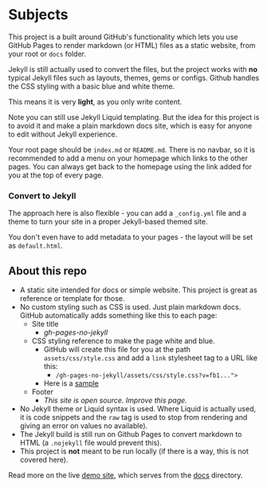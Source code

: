 # **Subjects**

This project is a built around GitHub's functionality which lets you use GitHub Pages to render markdown (or HTML) files as a static website, from your root or `docs` folder.

Jekyll is still actually used to convert the files, but the project works with **no** typical Jekyll files such as layouts, themes, gems or configs. Github handles the CSS styling with a basic blue and white theme.

This means it is very **light**, as you only write content.

Note you can still use Jekyll Liquid templating. But the idea for this project is to avoid it and make a plain markdown docs site, which is easy for anyone to edit without Jekyll experience.

Your root page should be `index.md` or `README.md`. There is no navbar, so it is recommended to add a menu on your homepage which links to the other pages. You can always get back to the homepage using the link added for you at the top of every page.


### Convert to Jekyll

The approach here is also flexible - you can add a `_config.yml` file and a theme to turn your site in a proper Jekyll-based themed site.

You don't even have to add metadata to your pages - the layout will be set as `default.html`.




## About this repo

<!-- TODO move to docs -->

- A static site intended for docs or simple website. This project is great as reference or template for those.
- No custom styling such as CSS is used. Just plain markdown docs. GitHub automatically adds something like this to each page:
    - Site title
        - _gh-pages-no-jekyll_
    - CSS styling reference to make the page white and blue.
        - GitHub will create this file for you at the path `assets/css/style.css` and add a `link` stylesheet tag to a URL like this:
            - `/gh-pages-no-jekyll/assets/css/style.css?v=fb1...">`
        - Here is a [sample](https://michaelcurrin.github.io/gh-pages-no-jekyll/assets/css/style.css)
    - Footer
        - _This site is open source. Improve this page._
- No Jekyll theme or Liquid syntax is used. Where Liquid is actually used, it is code snippets and the `raw` tag is used to stop from rendering and giving an error on values no available).
- The Jekyll build is still run on Github Pages to convert markdown to HTML (a `.nojekyll` file would prevent this).
- This project is **not** meant to be run locally (if there is a way, this is not covered here).

Read more on the live [demo site](https://michaelcurrin.github.io/gh-pages-no-jekyll/), which serves from the [docs](/docs/) directory.
